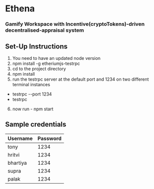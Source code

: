 # Ethena

### Gamify Workspace with Incentive(cryptoTokens)-driven  decentralised-appraisal system

## Set-Up Instructions

1. You need to have an updated node version
2. npm install -g etheriumjs-testrpc
3. cd to the project directory
4. npm install
5. run the testrpc server at the default port and 1234 on two different terminal instances
- testrpc --port 1234
- testrpc
6. now run - npm start

## Sample credentials
| Username | Password |
|----------|----------|
| tony     | 1234     |
| hritvi   | 1234     |
| bhartiya | 1234     |
| supra    | 1234     |
| palak    | 1234     |
